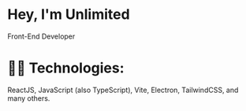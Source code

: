 <h1>Hey, I'm Unlimited</h1>
<p>Front-End Developer</p>
<h1>🧑‍🔬 Technologies:</h1>
<p>ReactJS, JavaScript (also TypeScript), Vite, Electron, TailwindCSS, and many others.</p>
